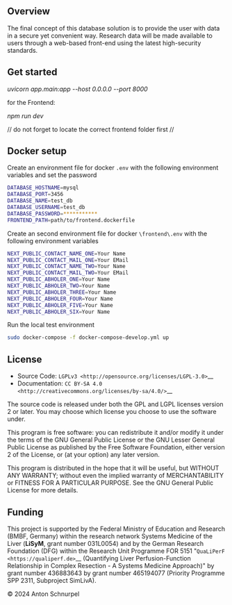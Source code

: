 ## Overview

The final concept of this database solution is to provide the user with data in a secure yet convenient way. 
Research data will be made available to users through a web-based front-end using the latest high-security standards.

## Get started
_uvicorn app.main:app --host 0.0.0.0 --port 8000_

for the Frontend:

_npm run dev_ 

// do not forget to locate the correct frontend folder first //

## Docker setup
Create an environment file for docker `.env` with the following environment variables and set the password
```bash
DATABASE_HOSTNAME=mysql
DATABASE_PORT=3456
DATABASE_NAME=test_db
DATABASE_USERNAME=test_db
DATABASE_PASSWORD=***********
FRONTEND_PATH=path/to/frontend.dockerfile
```

Create an second environment file for docker `\frontend\.env` with the following environment variables 
```bash
NEXT_PUBLIC_CONTACT_NAME_ONE=Your Name
NEXT_PUBLIC_CONTACT_MAIL_ONE=Your EMail
NEXT_PUBLIC_CONTACT_NAME_TWO=Your Name
NEXT_PUBLIC_CONTACT_MAIL_TWO=Your EMail
NEXT_PUBLIC_ABHOLER_ONE=Your Name
NEXT_PUBLIC_ABHOLER_TWO=Your Name
NEXT_PUBLIC_ABHOLER_THREE=Your Name
NEXT_PUBLIC_ABHOLER_FOUR=Your Name
NEXT_PUBLIC_ABHOLER_FIVE=Your Name
NEXT_PUBLIC_ABHOLER_SIX=Your Name
```

Run the local test environment
```bash
sudo docker-compose -f docker-compose-develop.yml up
```

## License

* Source Code: `LGPLv3 <http://opensource.org/licenses/LGPL-3.0>`__
* Documentation: `CC BY-SA 4.0 <http://creativecommons.org/licenses/by-sa/4.0/>`__

The source code is released under both the GPL and LGPL licenses version 2 or
later. You may choose which license you choose to use the software under.

This program is free software: you can redistribute it and/or modify it under
the terms of the GNU General Public License or the GNU Lesser General Public
License as published by the Free Software Foundation, either version 2 of the
License, or (at your option) any later version.

This program is distributed in the hope that it will be useful, but WITHOUT ANY
WARRANTY; without even the implied warranty of MERCHANTABILITY or FITNESS FOR A
PARTICULAR PURPOSE. See the GNU General Public License for more details.

## Funding

This project is supported by the Federal Ministry of Education and Research (BMBF, Germany)
within the research network Systems Medicine of the Liver (**LiSyM**, grant number 031L0054) 
and by the German Research Foundation (DFG) within the Research Unit Programme FOR 5151 
"`QuaLiPerF <https://qualiperf.de>`__ (Quantifying Liver Perfusion-Function Relationship in Complex Resection - A Systems Medicine Approach)" by grant number 436883643 by grant number 
465194077 (Priority Programme SPP 2311, Subproject SimLivA).

© 2024 Anton Schnurpel